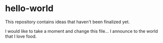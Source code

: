 # hello-world
This repository contains ideas that haven't been finalized yet.

I would like to take a moment and change this file...
I announce to the world that I love food.
